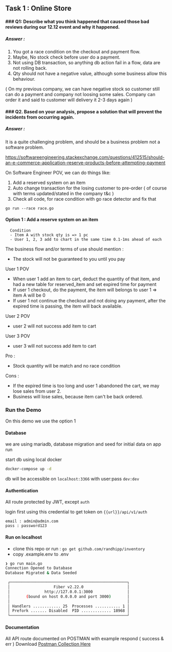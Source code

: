 


## Task 1 : Online Store

#### ### Q1: Describe what you think happened that caused those bad reviews during our 12.12 event and why it happened.

##### Answer :

1. You got a race condition on the checkout and payment flow.
2. Maybe, No stock check before user do a payment.
3. Not using DB transaction, so anything db action fail in a flow, data are not rolling back.
4. Qty should not have a negative value, although some business allow this behaviour. 

( On my previous company, we can have negative stock so customer still can do a payment and company not loosing some sales. Company can order it and said to customer will delivery it 2-3 days again )

#### ### Q2. Based on your analysis, propose a solution that will prevent the incidents from occurring again.

##### Answer :

It is a quite challenging problem, and should be a business problem not a software problem.

https://softwareengineering.stackexchange.com/questions/412515/should-an-e-commerce-application-reserve-products-before-attempting-payment

On Software Engineer POV, we can do things like:

1. Add a reserved system on an item
2. Auto change transaction for the losing customer to pre-order ( of course with terms updated/stated in the company t&c )
3. Check all code, for race condition with go race detector and fix that 
```
go run --race race.go
```

#### Option 1 : Add a reserve system on an item
```
  Condition
  - Item A with stock qty is => 1 pc
  - User 1, 2, 3 add to chart in the same time 0.1-1ms ahead of each
```
  The business flow and/or terms of use should mention :
   - The stock will not be guaranteed to you until you pay
 
  User 1 POV
  - When user 1 add an item to cart, deduct the quantity of that item, and had a new table for reserved_item and set expired time for payment
  - If user 1 checkout, do the payment, the item will belongs to user 1 => item A will be 0
  - If user 1 not continue the checkout and not doing any payment, after the expired time is passing, the item will back available.

  User 2 POV
  - user 2 will not success add item to cart

  User 3 POV
  - user 3 will not success add item to cart

  Pro : 
  - Stock quantity will be match and no race condition
  
  Cons :
  - If the expired time is too long and user 1 abandoned the cart, we may lose sales from user 2.
  - Business will lose sales, because item can't be back ordered.

### Run the Demo

On this demo we use the option 1

#### Database

we are using mariadb, database migration and seed for initial data on app run

start db using local docker
```bash
docker-compose up -d
```

db will be accessible on `localhost:3366` with user:pass `dev:dev`

#### Authentication

All route protected by JWT, except `auth`

login first using this credential to get token on `{{url}}/api/v1/auth`
```
email : admin@admin.com
pass : password123
```
#### Run on localhost

- clone this repo or run : `go get github.com/randhipp/inventory`
- copy .example.env to .env
  

```bash
❯ go run main.go
Connection Opened to Database
Database Migrated & Data Seeded

 ┌───────────────────────────────────────────────────┐ 
 │                   Fiber v2.22.0                   │ 
 │               http://127.0.0.1:3000               │ 
 │       (bound on host 0.0.0.0 and port 3000)       │ 
 │                                                   │ 
 │ Handlers ............ 25  Processes ........... 1 │ 
 │ Prefork ....... Disabled  PID ............. 18968 │ 
 └───────────────────────────────────────────────────┘ 
```

#### Documentation

All API route documented on POSTMAN with example respond ( success & err )
Download [Postman Collection Here](API.postman_collection.json)

